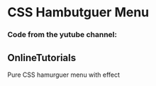 # CSS Hambutguer Menu

### Code from the yutube channel:
## OnlineTutorials

Pure CSS hamurguer menu with effect
